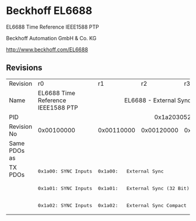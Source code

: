# Beckhoff EL6688

EL6688 Time Reference IEEE1588 PTP

Beckhoff Automation GmbH & Co. KG

http://www.beckhoff.com/EL6688

## Revisions
<table>
<tr >
<td>Revision</td>
<td><div class="foo">r0</div></td>
<td><div class="foo">r1</div></td>
<td><div class="foo">r2</div></td>
<td><div class="foo">r3</div></td>
<td><div class="foo">r4</div></td>
<td><div class="foo">r6</div></td>
</tr>
<tr >
<td>Name</td>
<td><div class="foo">EL6688 Time Reference IEEE1588 PTP</div></td>
<td colspan=5 align="center"><div class="foo">EL6688 - External Synchronisation Interface (IEEE1588)</div></td>
</tr>
<tr >
<td>PID</td>
<td colspan=6 align="center"><div class="foo">0x1a203052</div></td>
</tr>
<tr >
<td>Revision No</td>
<td>0x00100000</td>
<td>0x00110000</td>
<td>0x00120000</td>
<td>0x00130000</td>
<td>0x00140000</td>
<td>0x00160000</td>
</tr>
<tr >
<td>Same PDOs as</td>
<td colspan=6 align="center"></td>
</tr>
<tr class="txpdo pdosection">
<td rowspan=3 valign=top>TX PDOs</td>
<td><pre>0x1a00: SYNC Inputs</pre></td>
<td colspan=5 align="left"><pre>0x1a00:   External Sync</pre></td>
<td></td>
</tr>
<tr class="txpdo pdosection">
<td><pre>0x1a01: SYNC Inputs</pre></td>
<td colspan=5 align="left"><pre>0x1a01:   External Sync (32 Bit)</pre></td>
</tr>
<tr class="txpdo pdosection">
<td><pre>0x1a02: SYNC Inputs</pre></td>
<td colspan=5 align="left"><pre>0x1a02:   External Sync Compact</pre></td>
</tr>
</table>
